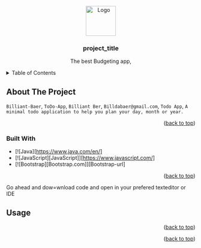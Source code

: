 <!-- PROJECT LOGO -->
<br />
<div align="center">
  <a href="https://github.com/Billiant-Baer/ToDo-App">
    <img src="images/logo.png" alt="Logo" width="80" height="80">
  </a>

<h3 align="center">project_title</h3>

  <p align="center">
    The best Budgeting app, 
   
</div>



<!-- TABLE OF CONTENTS -->
<details>
  <summary>Table of Contents</summary>
  <ol>
    <li>
      <a href="#about-the-project">About The Project</a>
      <ul>
        <li><a href="#built-with">Built With</a></li>
      </ul>
    </li>
    <li>
      <a href="#getting-started">Getting Started</a>
      <ul>
        <li><a href="#prerequisites">Prerequisites</a></li>
        <li><a href="#installation">Installation</a></li>
      </ul>
    </li>
  </ol>
</details>



<!-- ABOUT THE PROJECT -->
## About The Project

 `Billiant-Baer`, `ToDo-App`, `Billiant Ber`, `Billdabaer@gmail.com`, `Todo App`, `A minimal todo application to help you plan your day, month or year.`

<p align="right">(<a href="#readme-top">back to top</a>)</p>



### Built With

* [![Java][https://www.java.com/en/]
* [![JavaScript][JavaScript]][https://www.javascript.com/]
* [![Bootstrap][Bootstrap.com]][Bootstrap-url]


<p align="right">(<a href="#readme-top">back to top</a>)</p>



<!-- GETTING STARTED -->
Go ahead and dow=wnload code and open in your prefered texteditor or IDE 



<!-- USAGE EXAMPLES -->
## Usage


<p align="right">(<a href="#readme-top">back to top</a>)</p>



<p align="right">(<a href="#readme-top">back to top</a>)</p>

